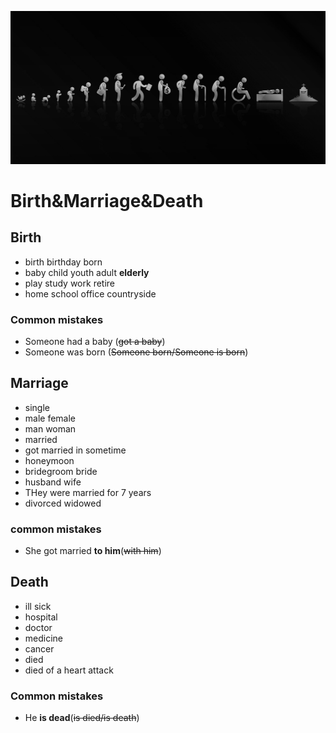 ![Birth&Marriage&Death](https://raw.githubusercontent.com/llp103ping/images/master/English/Elementary/002_Birth_Marriage_Death.jpg)


# Birth&Marriage&Death


## Birth
+ birth birthday born 
+ baby child youth adult **elderly**
+ play study work retire
+ home school office countryside


### Common mistakes
  + Someone had a baby (~~got a baby~~)
  + Someone was born (~~Someone born/Someone is born~~)
 <!-- more -->


## Marriage
+ single
+ male female
+ man woman
+ married 
+ got married in sometime
+ honeymoon
+ bridegroom bride
+ husband wife 
+ THey were married for 7 years
+ divorced widowed


### common mistakes
+ She got married **to him**(~~with him~~)


## Death
+ ill sick 
+ hospital
+ doctor
+ medicine
+ cancer
+ died
+ died of a heart attack


### Common mistakes
+ He **is dead**(~~is died/is death~~)
